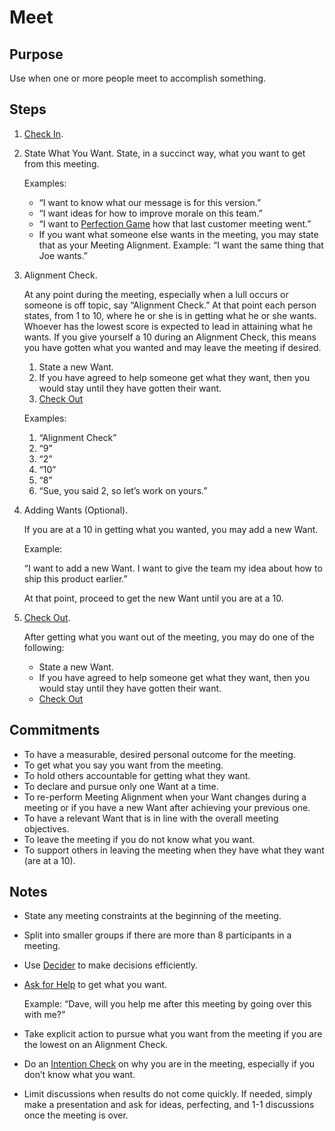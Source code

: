 # Meet

## Purpose
Use when one or more people meet to accomplish something.

## Steps
1. [Check In](../protocols/checkin.md).
2. State What You Want.
    State, in a succinct way, what you want to get from this meeting.

    Examples:
    * “I want to know what our message is for this version.”
    * “I want ideas for how to improve morale on this team.”
    * “I want to [Perfection Game](../protocols/perfectiongame.md) how that last customer meeting went.”
    * If you want what someone else wants in the meeting, you may state that as your Meeting Alignment. Example: “I want the same thing that Joe wants.”

3. Alignment Check.

    At any point during the meeting, especially when a lull occurs or someone is off topic, say “Alignment Check.” At that point each person states, from 1 to 10, where he or she is in getting what he or she wants. Whoever has the lowest score is expected to lead in attaining what he wants. If you give yourself a 10 during an Alignment Check, this means you have gotten what you wanted and may leave the meeting if desired.
    
    1. State a new Want.
    2. If you have agreed to help someone get what they want, then you would stay until they have gotten their want.
    3. [Check Out](../protocols/checkout.md)
    
    Examples:
    1. “Alignment Check”
    2. “9”
    3. “2”
    4. “10”
    5. “8”
    6. “Sue, you said 2, so let’s work on yours.”
    
4. Adding Wants (Optional).

    If you are at a 10 in getting what you wanted, you may add a new Want.
    
    Example:
    
    “I want to add a new Want. I want to give the team my idea about how to ship this product earlier.”
    
    At that point, proceed to get the new Want until you are at a 10.

5. [Check Out](../protocols/checkout.md).

    After getting what you want out of the meeting, you may do one of the following:
    * State a new Want.
    * If you have agreed to help someone get what they want, then you would stay until they have gotten their want.
    * [Check Out](../protocols/checkout.md)

## Commitments
* To have a measurable, desired personal outcome for the meeting.
* To get what you say you want from the meeting.
* To hold others accountable for getting what they want.
* To declare and pursue only one Want at a time.
* To re-perform Meeting Alignment when your Want changes during a meeting or if you have a new Want after achieving your previous one.
* To have a relevant Want that is in line with the overall meeting objectives.
* To leave the meeting if you do not know what you want.
* To support others in leaving the meeting when they have what they want (are at a 10).

## Notes
* State any meeting constraints at the beginning of the meeting.
* Split into smaller groups if there are more than 8 participants in a meeting.
* Use [Decider](../protocols/decider.md) to make decisions efficiently.
* [Ask for Help](../protocols/askforhelp.md) to get what you want.

    Example: “Dave, will you help me after this meeting by going over this with me?”

* Take explicit action to pursue what you want from the meeting if you are the lowest on an Alignment Check.
* Do an [Intention Check](../protocols/intentioncheck.md) on why you are in the meeting, especially if you don’t know what you want.
* Limit discussions when results do not come quickly. If needed, simply make a presentation and ask for ideas, perfecting, and 1-1 discussions once the meeting is over.